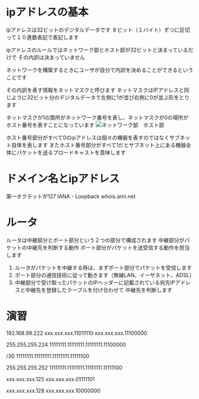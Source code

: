# ipアドレスの基本

ipアドレスは32ビットのデジタルデータです
８ビット（１バイト）ずつに区切って１０進数表記で表記します

ipアドレスのルールではネットワーク部とホスト部が32ビットと決まっているだけで
その内訳は決まっていません

ネットワークを構築するときにユーザが自分で内訳を決めることができるということです

その内訳を表す情報をネットマスクと呼びます
ネットマスクはIPアドレスと同じように32ビット分のデジタルデータで左側に1が並び右側に0が並ぶ形をとります

ネットマスクが1の箇所がネットワーク番号を表し、ネットマスクが0の場所がホスト番号を表すことになっています
![ネットワーク部　ホスト部](https://cdn-ak.f.st-hatena.com/images/fotolife/i/itstaffing/20191210/20191210125344.jpg)

ホスト番号部分がすべて0のipアドレスは個々の機器を表すのではなくサブネット自体を表します
またホスト番号部分がすべて1だとサブネット上にある機器全体にパケットを送るブロードキャストを意味します

# ドメイン名とipアドレス
第一オクテットが127 IANA - Loopback whois.arin.net

# ルータ
 ルータは中継部分とポート部分という２つの部分で構成されます
 中継部分がパケットの中継先を判断する動作
 ポート部分がパケットを送受信する動作を担当します
 
 1. ルータがパケットを中継する時は、まずポート部分でパケットを受信します
 2. ポート部分の通信技術に従って動きます（無線LAN、イーサネット、ADSL）
 3. 中継部分で受け取ったパケットのIPヘッダーに記載されている宛先IPアドレスと中継先を登録したテーブルを付け合わせて
  中継先を判断します

# 演習
192.168.99.222
xxx.xxx.xxx.11011110
xxx.xxx.xxx.11100000

255.255.255.224
11111111.11111111.11111111.11100000

/30
11111111.11111111.11111111.11111100

255.255.255.252
11111111.11111111.11111111.11111100

xxx.xxx.xxx.125
xxx.xxx.xxx.01111101

xxx.xxx.xxx.128
xxx.xxx.xxx.10000000

